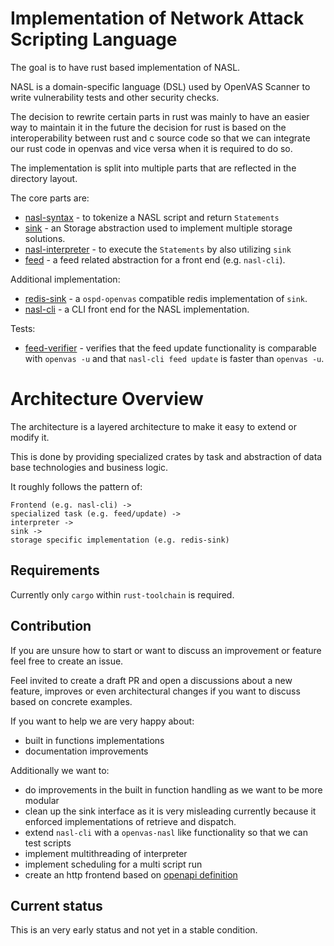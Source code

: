 # Implementation of Network Attack Scripting Language

The goal is to have rust based implementation of NASL.

NASL is a domain-specific language (DSL) used by OpenVAS Scanner to write vulnerability tests and other security checks.

The decision to rewrite certain parts in rust was mainly to have an easier way to maintain it in the future the decision for rust is based on the interoperability between rust and c source code so that we can integrate our rust code in openvas and vice versa when it is required to do so.

The implementation is split into multiple parts that are reflected in the directory layout.

The core parts are:

- [nasl-syntax](./nasl-syntax/) - to tokenize a NASL script and return `Statements`
- [sink](./sink/) - an Storage abstraction used to implement multiple storage solutions.
- [nasl-interpreter](./nasl-interpreter/) - to execute the `Statements` by also utilizing `sink`
- [feed](./feed) - a feed related abstraction for a front end (e.g. `nasl-cli`).

Additional implementation:
- [redis-sink](./redis-sink/) - a `ospd-openvas` compatible redis implementation of `sink`.
- [nasl-cli](./nasl-cli/) - a CLI front end for the NASL implementation.

Tests:
- [feed-verifier](./feed-verifier) - verifies that the feed update functionality is comparable with `openvas -u` and that `nasl-cli feed update` is faster than `openvas -u`.

# Architecture Overview

The architecture is a layered architecture to make it easy to extend or modify it.

This is done by providing specialized crates by task and abstraction of data base technologies and business logic.

It roughly follows the pattern of:

```text
Frontend (e.g. nasl-cli) -> 
specialized task (e.g. feed/update) ->
interpreter ->
sink ->
storage specific implementation (e.g. redis-sink)
```

## Requirements

Currently only `cargo` within `rust-toolchain` is required.

## Contribution

If you are unsure how to start or want to discuss an improvement or feature feel free to create an issue.

Feel invited to create a draft PR and open a discussions about a new feature, improves or even architectural changes if you want to discuss based on concrete examples.

If you want to help we are very happy about:

- built in functions implementations
- documentation improvements

Additionally we want to:

- do improvements in the built in function handling as we want to be more modular
- clean up the sink interface as it is very misleading currently because it enforced implementations of retrieve and dispatch.
- extend `nasl-cli` with a `openvas-nasl` like functionality so that we can test scripts
- implement multithreading of interpreter
- implement scheduling for a multi script run
- create an http frontend based on [openapi definition](./doc/openapi.yml)

## Current status

This is an very early status and not yet in a stable condition.
